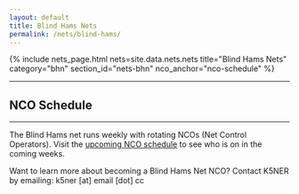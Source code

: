 ```yaml
---
layout: default
title: Blind Hams Nets
permalink: /nets/blind-hams/
---
```

{% include nets_page.html
   nets=site.data.nets.nets
   title="Blind Hams Nets"
   category="bhn"
   section_id="nets-bhn"
   nco_anchor="nco-schedule"
%}
<hr>
<h2 id="nco-schedule">NCO Schedule</h2>
<hr>

<p>
  The Blind Hams net runs weekly with rotating NCOs (Net Control Operators).
  Visit the <a href="/nets/blind-hams/nco-schedule/">upcoming NCO schedule</a>
  to see who is on in the coming weeks.
</p>

<p>
  Want to learn more about becoming a Blind Hams Net NCO? Contact K5NER by emailing:
  <script>
    document.write('<a href="mailto:' + 'k5ner' + '@' + 'email.cc">' +
                   'k5ner' + '@' + 'email.cc</a>');
  </script>
  <noscript>k5ner [at] email [dot] cc</noscript>
</p>
